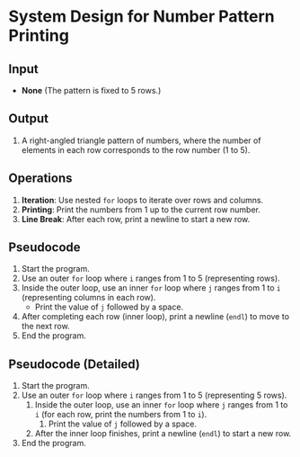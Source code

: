 # System Design for Number Pattern Printing

## Input
- **None** (The pattern is fixed to 5 rows.)

## Output
1. A right-angled triangle pattern of numbers, where the number of elements in each row corresponds to the row number (1 to 5).

## Operations
1. **Iteration**: Use nested `for` loops to iterate over rows and columns.
2. **Printing**: Print the numbers from 1 up to the current row number.
3. **Line Break**: After each row, print a newline to start a new row.

## Pseudocode
1. Start the program.
2. Use an outer `for` loop where `i` ranges from 1 to 5 (representing rows).
3. Inside the outer loop, use an inner `for` loop where `j` ranges from 1 to `i` (representing columns in each row).
    - Print the value of `j` followed by a space.
4. After completing each row (inner loop), print a newline (`endl`) to move to the next row.
5. End the program.

## Pseudocode (Detailed)
1. Start the program.
2. Use an outer `for` loop where `i` ranges from 1 to 5 (representing 5 rows).
    1. Inside the outer loop, use an inner `for` loop where `j` ranges from 1 to `i` (for each row, print the numbers from 1 to `i`).
        1. Print the value of `j` followed by a space.
    2. After the inner loop finishes, print a newline (`endl`) to start a new row.
3. End the program.
